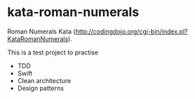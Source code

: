 # kata-roman-numerals
Roman Numerals Kata (http://codingdojo.org/cgi-bin/index.pl?KataRomanNumerals).

This is a test project to practise

- TDD
- Swift
- Clean architecture
- Design patterns
